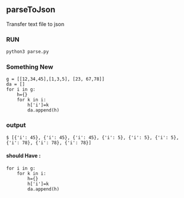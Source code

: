 ## parseToJson
Transfer text file to json 

### RUN
```bash
python3 parse.py
```

### Something New
```
g = [[12,34,45],[1,3,5], [23, 67,78]]
da = []
for i in g:
    h={}
    for k in i:
        h['i']=k
        da.append(h)
```
### output
```
$ [{'i': 45}, {'i': 45}, {'i': 45}, {'i': 5}, {'i': 5}, {'i': 5}, {'i': 78}, {'i': 78}, {'i': 78}]
```
#### should Have :
```
for i in g:
    for k in i:
        h={}
        h['i']=k
        da.append(h)
 ```
